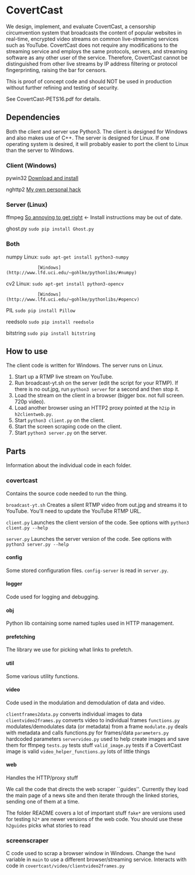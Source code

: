 # CovertCast

We design, implement, and evaluate CovertCast, a censorship circumvention system
that broadcasts the content of popular websites in real-time, encrypted video
streams on common live-streaming services such as YouTube. CovertCast does not
require any modifications to the streaming service and employs the same
protocols, servers, and streaming software as any other user of the
service. Therefore, CovertCast cannot be distinguished from other live streams
by IP address filtering or protocol fingerprinting, raising the bar for censors.

This is proof of concept code and should NOT be used in production without
further refining and testing of security. 

See CovertCast-PETS16.pdf for details.

## Dependencies

Both the client and server use Python3. The client is designed for Windows and
also makes use of C++. The server is designed for Linux. If one operating system
is desired, it will probably easier to port the client to Linux than the server
to Windows.

### Client (Windows)

pywin32 [Download and install](http://sourceforge.net/projects/pywin32/)

nghttp2 [My own personal hack](https://gist.github.com/rfmcpherson/3697969c5a518eeeaf0a)

### Server (Linux)

ffmpeg [So annoying to get right](https://gist.github.com/rfmcpherson/f24aca04e77afe78ad623bf286c9266b) <- Install instructions may be out of date.

ghost.py `sudo pip install Ghost.py`

### Both

numpy           Linux: `sudo apt-get install python3-numpy`

                [Windows](http://www.lfd.uci.edu/~gohlke/pythonlibs/#numpy)
                
                
cv2             Linux: `sudo apt-get install python3-opencv`

                [Windows](http://www.lfd.uci.edu/~gohlke/pythonlibs/#opencv)
                
                
PIL             `sudo pip install Pillow`

reedsolo        `sudo pip install reedsolo`

bitstring       `sudo pip install bitstring`


## How to use

The client code is written for Windows. The server runs on Linux.

1. Start up a RTMP live stream on YouTube. 
2. Run broadcast-yt.sh on the server (edit the script for your RTMP). If there is no out.jpg, run `python3 server` for a second and then stop it.
4. Load the stream on the client in a browser (bigger box. not full screen. 720p video).
5. Load another browser using an HTTP2 proxy pointed at the `h2ip` in `h2clientweb.py`.
7. Start `python3 client.py` on the client.
8. Start the screen scraping code on the client.
6. Start `python3 server.py` on the server.

## Parts

Information about the individual code in each folder.

### covertcast

Contains the source code needed to run the thing.

`broadcast-yt.sh` Creates a silent RTMP video from out.jpg and streams
it to YouTube. You'll need to update the YouTube RTMP URL.

`client.py` Launches the client version of the code. See options with
`python3 client.py --help`

`server.py` Launches the server version of the code. See options with
`python3 server.py --help`

#### config

Some stored configuration files. ```config-server``` is read in
``server.py``.

#### logger

Code used for logging and debugging.

#### obj

Python lib containing some named tuples used in HTTP management.

#### prefetching

The library we use for picking what links to prefetch.

#### util

Some various utility functions.

#### video

Code used in the modulation and demodulation of data and video.

`clientframes2data.py` converts individual images to data
`clientvideo2frames.py` converts video to individual frames
`functions.py` modulates/demodulates data (or metadata) from a frame
`modulate.py` deals with metadata and calls functions.py for frames/data
`parameters.py` hardcoded parameters
`servervideo.py` used to help create images and save them for ffmpeg
`tests.py` tests stuff
`valid_image.py` tests if a CovertCast image is valid
`video_helper_functions.py` lots of little things

#### web

Handles the HTTP/proxy stuff

We call the code that directs the web scraper ``guides''. Currently they load
the main page of a news site and then iterate through the linked stories,
sending one of them at a time.

The folder README covers a lot of important stuff
`fake*` are versions used for testing
`h2*` are newer versions of the web code. You should use these
`h2guides` picks what stories to read

### screenscraper

C code used to scrap a browser window in Windows. Change the `hwnd`
variable in `main` to use a different browser/streaming
service. Interacts with code in
`covertcast/video/clientvideo2frames.py`

